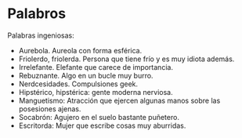 # Palabros
Palabras ingeniosas:

- Aurebola. Aureola con forma esférica.
- Friolerdo, friolerda. Persona que tiene frío y es muy idiota además.
- Irrelefante. Elefante que carece de importancia.
- Rebuznante. Algo en un bucle muy burro.
- Nerdcesidades. Compulsiones geek.
- Hipstérico, hipstérica: gente moderna nerviosa.
- Manguetismo: Atracción que ejercen algunas manos sobre las posesiones ajenas.
- Socabrón: Agujero en el suelo bastante puñetero.
- Escritorda: Mujer que escribe cosas muy aburridas.
